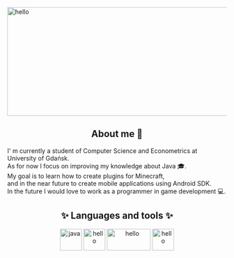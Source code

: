 
<img src="https://i.imgur.com/MU3egLE.png" alt="hello" height="250" width="1000" />
<h2 align="center"> About me 👋 </h2>
<p>I' m currently a student of Computer Science and Econometrics at University of Gdańsk.<br>
As for now I focus on improving my knowledge about Java 🎓. <br>
My goal is to learn how to create plugins for Minecraft, <br>
and in the near future to create mobile applications using Android SDK. <br>
In the future I would love to work as a programmer in game development 💻. </p>

<h2 align="center">✨ Languages and tools ✨</h2>
<p align="center">
<img src="https://i.imgur.com/OheGClU.png" alt="java" height="50" width="50" />
<img src="https://i.imgur.com/aEuSBl4.png" alt="hello" height="50" width="50" />
<img src="https://i.imgur.com/I61kjLP.png" alt="hello" height="50" width="100" />
<img src="https://i.imgur.com/loziR1A.png" alt="hello" height="50" width="50" />
 </p>

